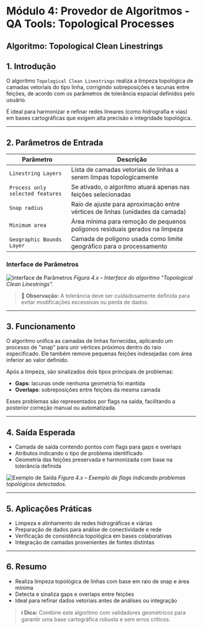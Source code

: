 
# Módulo 4: Provedor de Algoritmos - QA Tools: Topological Processes

## Algoritmo: Topological Clean Linestrings

## 1. Introdução

O algoritmo `Topological Clean Linestrings` realiza a limpeza topológica de camadas vetoriais do tipo linha, corrigindo sobreposições e lacunas entre feições, de acordo com os parâmetros de tolerância espacial definidos pelo usuário.

É ideal para harmonizar e refinar redes lineares (como hidrografia e vias) em bases cartográficas que exigem alta precisão e integridade topológica.

---

## 2. Parâmetros de Entrada

| Parâmetro                     | Descrição                                                                 |
|------------------------------|---------------------------------------------------------------------------|
| `Linestring Layers`          | Lista de camadas vetoriais de linhas a serem limpas topologicamente       |
| `Process only selected features` | Se ativado, o algoritmo atuará apenas nas feições selecionadas            |
| `Snap radius`                | Raio de ajuste para aproximação entre vértices de linhas (unidades da camada) |
| `Minimum area`               | Área mínima para remoção de pequenos polígonos residuais gerados na limpeza |
| `Geographic Bounds Layer`    | Camada de polígono usada como limite geográfico para o processamento       |

### Interface de Parâmetros

![Interface de Parâmetros](./assets/modulo-04/img-interface-topo-clean-lines.png)
*Figura 4.x – Interface do algoritmo "Topological Clean Linestrings".*

> **🔎 Observação:** A tolerância deve ser cuidadosamente definida para evitar modificações excessivas ou perda de dados.

---

## 3. Funcionamento

O algoritmo unifica as camadas de linhas fornecidas, aplicando um processo de "snap" para unir vértices próximos dentro do raio especificado. Ele também remove pequenas feições indesejadas com área inferior ao valor definido.

Após a limpeza, são sinalizados dois tipos principais de problemas:

- **Gaps**: lacunas onde nenhuma geometria foi mantida
- **Overlaps**: sobreposições entre feições da mesma camada

Esses problemas são representados por flags na saída, facilitando a posterior correção manual ou automatizada.

---

## 4. Saída Esperada

* Camada de saída contendo pontos com flags para gaps e overlaps
* Atributos indicando o tipo de problema identificado
* Geometria das feições preservada e harmonizada com base na tolerância definida

![Exemplo de Saída](./assets/modulo-04/img-result-topo-clean-lines.png)
*Figura 4.x – Exemplo de flags indicando problemas topológicos detectados.*

---

## 5. Aplicações Práticas

* Limpeza e alinhamento de redes hidrográficas e viárias
* Preparação de dados para análise de conectividade e rede
* Verificação de consistência topológica em bases colaborativas
* Integração de camadas provenientes de fontes distintas

---

## 6. Resumo

* Realiza limpeza topológica de linhas com base em raio de snap e área mínima
* Detecta e sinaliza gaps e overlaps entre feições
* Ideal para refinar dados vetoriais antes de análises ou integração

> **ℹ️ Dica:** Combine este algoritmo com validadores geométricos para garantir uma base cartográfica robusta e sem erros críticos.
